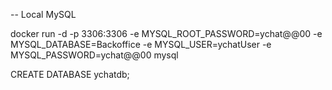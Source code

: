 -- Local MySQL

docker run -d -p 3306:3306 -e MYSQL_ROOT_PASSWORD=ychat@@00 -e MYSQL_DATABASE=Backoffice -e MYSQL_USER=ychatUser -e MYSQL_PASSWORD=ychat@@00 mysql

CREATE DATABASE ychatdb; 

